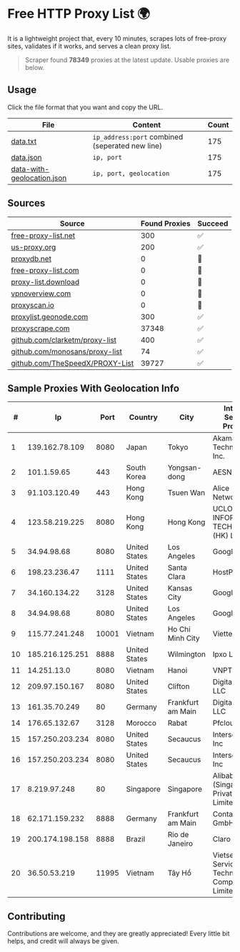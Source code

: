 
# Free HTTP Proxy List 🌍

It is a lightweight project that, every 10 minutes, scrapes lots of free-proxy sites, validates if it works, and serves a clean proxy list.


> Scraper found **78349** proxies at the latest update. Usable proxies are below.

## Usage

Click the file format that you want and copy the URL.


|File|Content|Count|
|----|-------|-----|
|[data.txt](https://raw.githubusercontent.com/themiralay/Proxy-List-World/master/data.txt)|`ip_address:port` combined (seperated new line)|175|
|[data.json](https://raw.githubusercontent.com/themiralay/Proxy-List-World/master/data.json)|`ip, port`|175|
|[data-with-geolocation.json](https://raw.githubusercontent.com/themiralay/Proxy-List-World/master/data-with-geolocation.json)|`ip, port, geolocation`|175|

## Sources

|Source|Found Proxies|Succeed|
|------|-------------|-------|
|[free-proxy-list.net](https://free-proxy-list.net)|300|✅|
|[us-proxy.org](https://www.us-proxy.org)|200|✅|
|[proxydb.net](http://proxydb.net)|0|🚫|
|[free-proxy-list.com](https://free-proxy-list.com/?page=&port=&type%5B%5D=http&type%5B%5D=https&up_time=0&search=Search)|0|🚫|
|[proxy-list.download](https://www.proxy-list.download/HTTP)|0|🚫|
|[vpnoverview.com](https://vpnoverview.com/privacy/anonymous-browsing/free-proxy-servers)|0|🚫|
|[proxyscan.io](https://www.proxyscan.io)|0|🚫|
|[proxylist.geonode.com](https://proxylist.geonode.com/api/proxy-list?limit=300&page=1&sort_by=lastChecked&sort_type=desc&protocols=http,https)|300|✅|
|[proxyscrape.com](https://api.proxyscrape.com/v2/?request=displayproxies&protocol=http&timeout=10000&country=all&ssl=all&anonymity=all)|37348|✅|
|[github.com/clarketm/proxy-list](https://raw.githubusercontent.com/clarketm/proxy-list/master/proxy-list-raw.txt)|400|✅|
|[github.com/monosans/proxy-list](https://raw.githubusercontent.com/monosans/proxy-list/main/proxies/http.txt)|74|✅|
|[github.com/TheSpeedX/PROXY-List](https://raw.githubusercontent.com/TheSpeedX/PROXY-List/master/http.txt)|39727|✅|


## Sample Proxies With Geolocation Info

|#|Ip|Port|Country|City|Internet Service Provider|
|-|--|----|-------|----|-------------------------|
|1|139.162.78.109|8080|Japan|Tokyo|Akamai Technologies, Inc.|
|2|101.1.59.65|443|South Korea|Yongsan-dong|AESNET|
|3|91.103.120.49|443|Hong Kong|Tsuen Wan|Alice Networks LTD|
|4|123.58.219.225|8080|Hong Kong|Hong Kong|UCLOUD INFORMATION TECHNOLOGY (HK) LIMITED|
|5|34.94.98.68|8080|United States|Los Angeles|Google LLC|
|6|198.23.236.47|1111|United States|Santa Clara|HostPapa|
|7|34.160.134.22|3128|United States|Kansas City|Google LLC|
|8|34.94.98.68|8080|United States|Los Angeles|Google LLC|
|9|115.77.241.248|10001|Vietnam|Ho Chi Minh City|Viettel Group|
|10|185.216.125.251|8888|United States|Wilmington|Ipxo LLC|
|11|14.251.13.0|8080|Vietnam|Hanoi|VNPT|
|12|209.97.150.167|8080|United States|Clifton|DigitalOcean, LLC|
|13|161.35.70.249|80|Germany|Frankfurt am Main|DigitalOcean, LLC|
|14|176.65.132.67|3128|Morocco|Rabat|Pfcloud UG|
|15|157.250.203.234|8080|United States|Secaucus|Interserver, Inc|
|16|157.250.203.234|8080|United States|Secaucus|Interserver, Inc|
|17|8.219.97.248|80|Singapore|Singapore|Alibaba Cloud (Singapore) Private Limited|
|18|62.171.159.232|8888|Germany|Frankfurt am Main|Contabo GmbH|
|19|200.174.198.158|8888|Brazil|Rio de Janeiro|Claro S.A.|
|20|36.50.53.219|11995|Vietnam|Tây Hồ|Vietserver Services Technology Company Limited|



## Contributing

Contributions are welcome, and they are greatly appreciated! Every
little bit helps, and credit will always be given.

